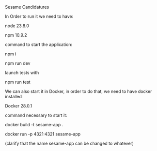 Sesame Candidatures

In Order to run it we need to have:

node 23.8.0

npm 10.9.2

command to start the application:

npm i

npm run dev

launch tests with

npm run test

We can also start it in Docker, in order to do that, we need to have docker installed

Docker 28.0.1

command necessary to start it:

docker build -t sesame-app .

docker run -p 4321:4321 sesame-app

(clarify that the name sesame-app can be changed to whatever)
